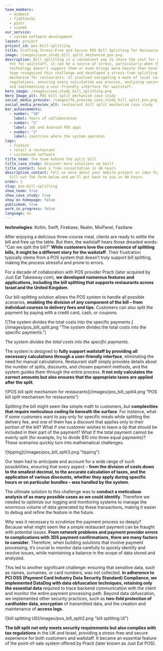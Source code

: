 ```yaml
---
team_members:
  - azabost
  - fjablonski
  - piotr
  - szymek
our_service:
  - custom software development
layout: project
project_id: pos-bill-splitting
title: Crafting Stress-Free and Secure POS Bill Splitting for Restaurants
image: /images/case_study_bill_split_mechanism_pos.png
description: Bill splitting is a convenient way to share the cost for diners.
  Yet for waitstaff, it can be a source of stress, particularly when the
  technology doesn’t support them or even brings more hassle than benefits. Our
  team recognized this challenge and developed a stress-free splitting bill
  mechanism for restaurants. It involved navigating a maze of local tax
  regulations, ensuring every calculation was precise, analyzing secure data,
  and implementing a user-friendly interface for waitstaff.
hero_image: /images/case_study_bill_splitting.png
Hero Image_alt: POS bill split mechanism case study
social_media_previev: /images/fb_preview_case_study_bill_split_pos.png
social_media_previev_alt: restaurant bill split mechanism case study
bar_achievements:
  - number: "10"
    label: Years of collaboration
  - number: "2"
    label: iOS and Android POS apps
  - number: "2"
    label: countries where the system operates
tags:
  - fintech
  - retail & restaurant
  - customized software
title_team: the team behind the split bill
title_case_study: discover more solutions we built
title_contact: book a free consultation in 48 hours
description_contact: Tell us more about your mobile project or idea for an app.
  Fill out the form below and we'll get back to you in 48 hours.
order: 1
slug: pos-bill-splitting
show_team: true
show_case_study: true
show on homepage: false
published: true
work_in_progress: false
language: en
---
```

<TitleWithIcon sectionTitle="technologies" titleIcon="/images/skills.svg" titleIconAlt="technologies" />



<Gallery images='[{"src":"/images/kotlin_new_stack_logo.svg","alt":"Kotlin"},{"src":"/images/swift_icon_stack.svg","alt":"Swift"},{"src":"/images/firebase_logo_stack_new.svg","alt":"Firebase"},{"src":"/images/realm_stack_logo.svg","alt":"Realm"}]' />

**technologies**: Kotlin, Swift, Firebase, Realm, MixPanel, Fastlane

<TitleWithIcon sectionTitle="the problem: unsupporting bill splitting mechanism in POS systems" titleIcon="/images/icon_title_about.svg" titleIconAlt="problem" />

After enjoying a delicious three-course meal, clients are ready to settle the bill and free up the table. But then, the waitstaff hears those dreaded words: “Can we split the bill?” **While customers love the convenience of splitting bills, it might be a different story for the waitstaff**. Their frustration typically stems from a POS system that doesn’t truly support bill splitting, making the process stressful and prone to errors.

<TitleWithIcon sectionTitle="the solution: bill splitting mechanism navigating waitstaff through the process" titleIcon="/images/flag.png" titleIconAlt="the solution" />

For a decade of collaboration with POS provider Practi (later acquired by Just Eat Takeaway.com), **we developed numerous features and applications, including the bill splitting that supports restaurants across Israel and the United Kingdom**.

Our bill-splitting solution allows the POS system to handle all possible scenarios, **enabling the division of any component of the bill – from individual courses to delivery fees and tips**. Customers can also split the payment by paying with a credit card, cash, or coupons.

<div className="image">![The system divides the total costs into the specific payments.](/images/pos_bill_split.png "The system divides the total costs into the specific payments.")</div>

*The system divides the total costs into the specific payments.*

The system is designed to **fully support waitstaff by providing all necessary calculations through a user-friendly interface**, eliminating the need for manual calculations. Restaurant staff simply provides details about the number of splits, discounts, and chosen payment methods, and the system guides them through the entire process. **It not only calculates the correct amounts but also ensures that the appropriate taxes are applied after the split**.

<div className="image">![POS bill split mechanism for restaurants](/images/pos_bill_split4.png "POS bill split mechanism for restaurants")</div>

<TitleWithIcon sectionTitle="challenges: math dilemmas behind the code, secure payment analysis" titleIcon="/images/gearwheel.svg" titleIconAlt="challenges" />

Splitting the bill might seem like simple math to customers, but **complexities that require meticulous coding lie beneath the surface**. For instance, what if some customers want to pay only for specific meals while splitting the delivery fee, and one of them has a discount that applies only to their portion of the bill? What if one customer wishes to leave a tip that should be included in their part of the payment? What if the total payment cannot be evenly split (for example, try to divide $10 into three equal payments)? These scenarios quickly turn into mathematical challenges.

<div className="image">![tipping](/images/pos_bill_split3.png "tipping")</div>

Our team had to anticipate and account for a wide range of such possibilities, ensuring that every aspect – **from the division of costs down to the smallest decimal, to the accurate calculation of taxes, and the application of various discounts, whether they apply during specific hours or on particular bundles – was handled by the system**.

The ultimate solution to this challenge was to **conduct a meticulous analysis of as many possible cases as we could identify**. Therefore we needed to optimize our logging and monitoring systems to manage the enormous volume of data generated by these transactions, making it easier to debug and refine the feature in the future. 

Why was it necessary to scrutinize the payment process so deeply? Because what might seem like a simple restaurant payment can be fraught with potential issues. **From network problems and payment provider errors to complications with 3DS payment confirmations, there are many factors to consider**. Therefore, when building solutions that involve payment processing, it’s crucial to monitor data carefully to quickly identify and resolve issues, while maintaining a balance in the scope of data stored and analyzed.

This led to another significant challenge: ensuring that sensitive data, such as names, surnames, or card numbers, was not collected. **In adherence to PCI DSS (Payment Card Industry Data Security Standard) Compliance, we implemented DataDog with data obfuscation techniques, retaining only the essential data** required to trace backend communication with the client and monitor the entire payment processing path. Beyond data obfuscation, we implemented other security practices, such as **two-fold protection of cardholder data, encryption** of transmitted data, and the creation and maintenance of **access logs**.

<div className="image">![bill splitting UI](/images/pos_bill_split2.png "bill splitting UI")</div>

<TitleWithIcon sectionTitle="the result: reliable and secure bill split for restaurants" titleIcon="/images/icon_result_svg.svg" titleIconAlt="the results of the collaboration" />

**The bill split not only meets security requirements but also complies with tax regulations** in the UK and Israel, providing a stress-free and secure experience for both customers and waitstaff. It became an essential feature of the point-of-sale system offered by Practi (later known as Just Eat POS).